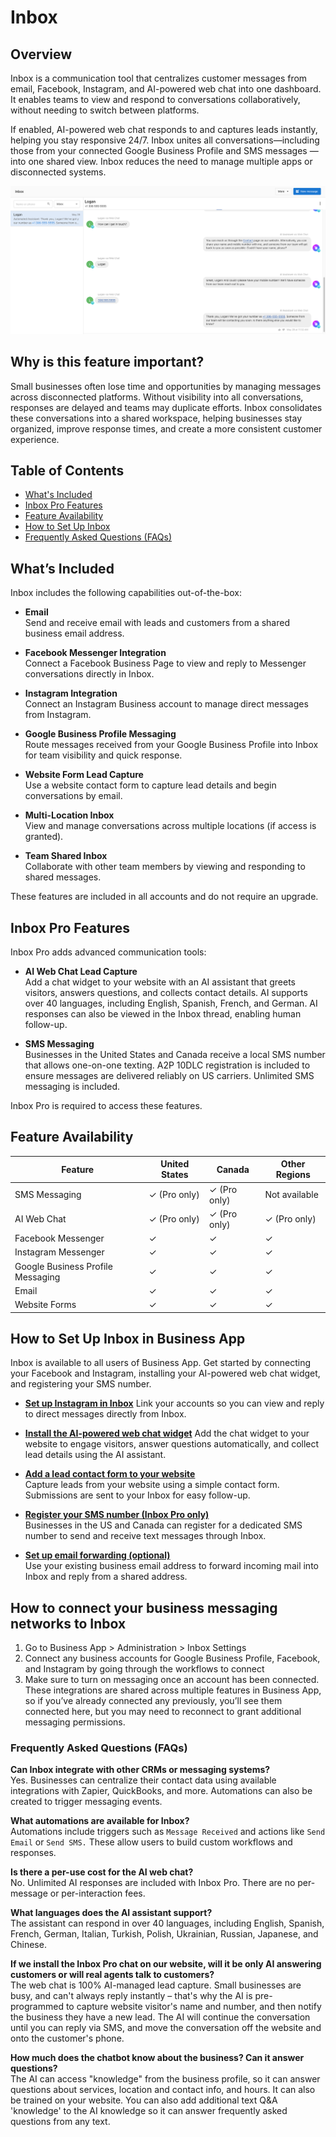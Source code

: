 # Inbox

## Overview

Inbox is a communication tool that centralizes customer messages from email, Facebook, Instagram, and AI-powered web chat into one dashboard. It enables teams to view and respond to conversations collaboratively, without needing to switch between platforms. 

If enabled, AI-powered web chat responds to and captures leads instantly, helping you stay responsive 24/7. Inbox unites all conversations—including those from your connected Google Business Profile and SMS messages — into one shared view. Inbox reduces the need to manage multiple apps or disconnected systems.

![](./img/inbox.png)

## Why is this feature important?

Small businesses often lose time and opportunities by managing messages across disconnected platforms. Without visibility into all conversations, responses are delayed and teams may duplicate efforts. Inbox consolidates these conversations into a shared workspace, helping businesses stay organized, improve response times, and create a more consistent customer experience.

## Table of Contents

- [What's Included](#whats-included)
- [Inbox Pro Features](#inbox-pro-features)
- [Feature Availability](#feature-availability)
- [How to Set Up Inbox](#how-to-set-up-inbox)
- [Frequently Asked Questions (FAQs)](#frequently-asked-questions-faqs)

## What’s Included

Inbox includes the following capabilities out-of-the-box:

- **Email**  
  Send and receive email with leads and customers from a shared business email address.

- **Facebook Messenger Integration**  
  Connect a Facebook Business Page to view and reply to Messenger conversations directly in Inbox.

- **Instagram Integration**  
  Connect an Instagram Business account to manage direct messages from Instagram.

- **Google Business Profile Messaging**  
  Route messages received from your Google Business Profile into Inbox for team visibility and quick response.

- **Website Form Lead Capture**  
  Use a website contact form to capture lead details and begin conversations by email.

- **Multi-Location Inbox**  
  View and manage conversations across multiple locations (if access is granted).

- **Team Shared Inbox**  
  Collaborate with other team members by viewing and responding to shared messages.

These features are included in all accounts and do not require an upgrade.

## Inbox Pro Features

Inbox Pro adds advanced communication tools:

- **AI Web Chat Lead Capture**  
  Add a chat widget to your website with an AI assistant that greets visitors, answers questions, and collects contact details. AI supports over 40 languages, including English, Spanish, French, and German. AI responses can also be viewed in the Inbox thread, enabling human follow-up.

- **SMS Messaging**  
  Businesses in the United States and Canada receive a local SMS number that allows one-on-one texting. A2P 10DLC registration is included to ensure messages are delivered reliably on US carriers. Unlimited SMS messaging is included.

Inbox Pro is required to access these features.

## Feature Availability

| Feature                            | United States | Canada        | Other Regions     |
|------------------------------------|----------------|---------------|-------------------|
| SMS Messaging                      | ✓ (Pro only)   | ✓ (Pro only)  | Not available     |
| AI Web Chat                        | ✓ (Pro only)   | ✓ (Pro only)  | ✓ (Pro only)      |
| Facebook Messenger                 | ✓              | ✓             | ✓                 |
| Instagram Messenger                | ✓              | ✓             | ✓                 |
| Google Business Profile Messaging  | ✓              | ✓             | ✓                 |
| Email                              | ✓              | ✓             | ✓                 |
| Website Forms                      | ✓              | ✓             | ✓                 |

## How to Set Up Inbox in Business App

Inbox is available to all users of Business App. Get started by connecting your Facebook and Instagram, installing your AI-powered web chat widget, and registering your SMS number.

- [**Set up Instagram in Inbox**](./inbox_setup_instagram.md) 
  Link your accounts so you can view and reply to direct messages directly from Inbox.

- [**Install the AI-powered web chat widget**](./inbox_ai_web_chat_overview.md) 
  Add the chat widget to your website to engage visitors, answer questions automatically, and collect lead details using the AI assistant.

- [**Add a lead contact form to your website**](../inbox/setup-web-form)  
  Capture leads from your website using a simple contact form. Submissions are sent to your Inbox for easy follow-up.

- [**Register your SMS number (Inbox Pro only)**](../inbox/setup-sms)  
  Businesses in the US and Canada can register for a dedicated SMS number to send and receive text messages through Inbox.

- [**Set up email forwarding (optional)**](../inbox/setup-email-forwarding)  
  Use your existing business email address to forward incoming mail into Inbox and reply from a shared address.

## How to connect your business messaging networks to Inbox

1. Go to Business App > Administration > Inbox Settings
2. Connect any business accounts for Google Business Profile, Facebook, and Instagram by going through the workflows to connect
3. Make sure to turn on messaging once an account has been connected.
   These integrations are shared across multiple features in Business App, so if you’ve already connected any previously, you’ll see them connected here, but you may need to reconnect to grant additional messaging permissions.

### Frequently Asked Questions (FAQs)

**Can Inbox integrate with other CRMs or messaging systems?**  
Yes. Businesses can centralize their contact data using available integrations with Zapier, QuickBooks, and more. Automations can also be created to trigger messaging events.

**What automations are available for Inbox?**  
Automations include triggers such as `Message Received` and actions like `Send Email` or `Send SMS.` These allow users to build custom workflows and responses.

**Is there a per-use cost for the AI web chat?**  
No. Unlimited AI responses are included with Inbox Pro. There are no per-message or per-interaction fees.

**What languages does the AI assistant support?**  
The assistant can respond in over 40 languages, including English, Spanish, French, German, Italian, Turkish, Polish, Ukrainian, Russian, Japanese, and Chinese.

**If we install the Inbox Pro chat on our website, will it be only AI answering customers or will real agents talk to customers?**  
The web chat is 100% AI-managed lead capture. Small businesses are busy, and can't always reply instantly – that's why the AI is pre-programmed to capture website visitor's name and number, and then notify the business they have a new lead. The AI will continue the conversation until you can reply via SMS, and move the conversation off the website and onto the customer's phone.

**How much does the chatbot know about the business? Can it answer questions?**  
The AI can access "knowledge" from the business profile, so it can answer questions about services, location and contact info, and hours. It can also be trained on your website. You can also add additional text Q&A 'knowledge' to the AI knowledge so it can answer frequently asked questions from any text.